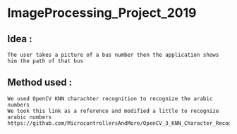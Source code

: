# ImageProcessing_Project_2019

## Idea :
    The user takes a picture of a bus number then the application shows him the path of that bus
    

## Method used :
    We used OpenCV KNN charachter recognition to recognize the arabic numbers
    We took this link as a reference and modified a little to recognize arabic numbers
    https://github.com/MicrocontrollersAndMore/OpenCV_3_KNN_Character_Recognition_Python
    
